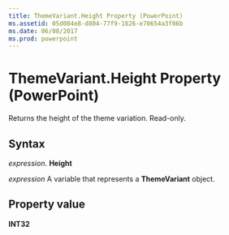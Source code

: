 ```yaml
---
title: ThemeVariant.Height Property (PowerPoint)
ms.assetid: 05d084e8-d804-77f9-1826-e70654a3f86b
ms.date: 06/08/2017
ms.prod: powerpoint
---
```



# ThemeVariant.Height Property (PowerPoint)

Returns the height of the theme variation. Read-only.


## Syntax

 _expression_. **Height**

 _expression_ A variable that represents a **ThemeVariant** object.


## Property value

 **INT32**


